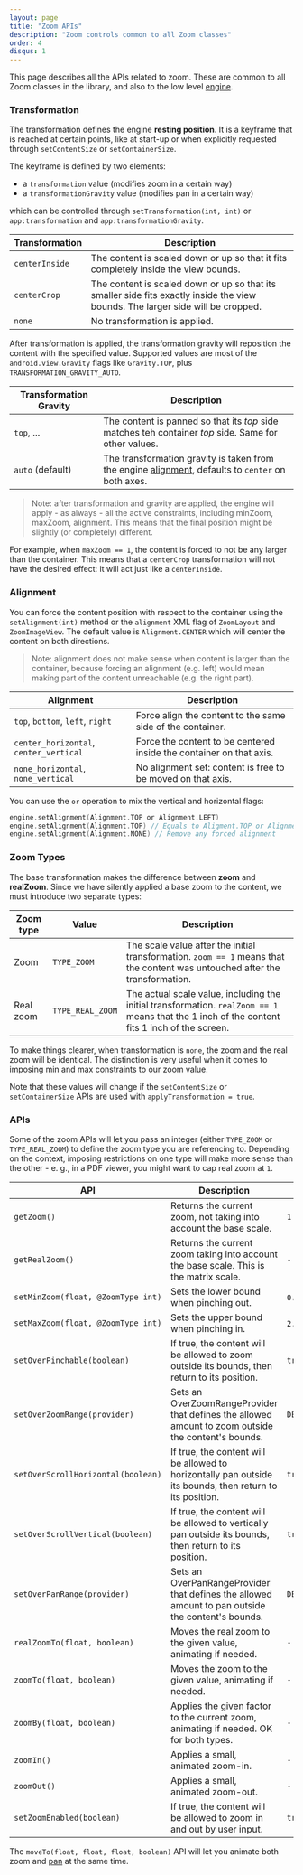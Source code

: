 ```yaml
---
layout: page
title: "Zoom APIs"
description: "Zoom controls common to all Zoom classes"
order: 4
disqus: 1
---
```


This page describes all the APIs related to zoom. These are common to all Zoom classes in the library,
and also to the low level [engine](zoom-engine).

### Transformation

The transformation defines the engine **resting position**. It is a keyframe that is reached at
certain points, like at start-up or when explicitly requested through `setContentSize` or `setContainerSize`.

The keyframe is defined by two elements: 

- a `transformation` value (modifies zoom in a certain way)
- a `transformationGravity` value (modifies pan in a certain way)

which can be controlled through `setTransformation(int, int)` or `app:transformation` and `app:transformationGravity`.

|Transformation|Description|
|--------------|-----------|
|`centerInside`|The content is scaled down or up so that it fits completely inside the view bounds.|
|`centerCrop`|The content is scaled down or up so that its smaller side fits exactly inside the view bounds. The larger side will be cropped.|
|`none`|No transformation is applied.|

After transformation is applied, the transformation gravity will reposition the content with
the specified value. Supported values are most of the `android.view.Gravity` flags like `Gravity.TOP`, plus `TRANSFORMATION_GRAVITY_AUTO`.

|Transformation Gravity|Description|
|----------------------|-----------|
|`top`, ...|The content is panned so that its *top* side matches teh container *top* side. Same for other values.|
|`auto` (default)|The transformation gravity is taken from the engine [alignment](#alignment), defaults to `center` on both axes.|

>Note: after transformation and gravity are applied, the engine will apply - as always - all the active constraints,
including minZoom, maxZoom, alignment. This means that the final position might be slightly (or completely) different.

For example, when `maxZoom == 1`, the content is forced to not be any larger than the container. This means that
a `centerCrop` transformation will not have the desired effect: it will act just like a `centerInside`.

### Alignment

You can force the content position with respect to the container using the `setAlignment(int)` method
or the `alignment` XML flag of `ZoomLayout` and `ZoomImageView`. 
The default value is `Alignment.CENTER` which will center the content on both directions.

>Note: alignment does not make sense when content is larger than the container, because forcing an 
alignment (e.g. left) would mean making part of the content unreachable (e.g. the right part).

|Alignment|Description|
|---------|-----------|
|`top`, `bottom`, `left`, `right`|Force align the content to the same side of the container.|
|`center_horizontal`, `center_vertical`|Force the content to be centered inside the container on that axis.|
|`none_horizontal`, `none_vertical`|No alignment set: content is free to be moved on that axis.|

You can use the `or` operation to mix the vertical and horizontal flags:

```kotlin
engine.setAlignment(Alignment.TOP or Alignment.LEFT)
engine.setAlignment(Alignment.TOP) // Equals to Aligment.TOP or Alignment.NONE_HORIZONTAL
engine.setAlignment(Alignment.NONE) // Remove any forced alignment
```

### Zoom Types

The base transformation makes the difference between **zoom** and **realZoom**. Since we have silently applied
a base zoom to the content, we must introduce two separate types:

|Zoom type|Value|Description|
|---------|-----|-----------|
|Zoom|`TYPE_ZOOM`|The scale value after the initial transformation. `zoom == 1` means that the content was untouched after the transformation.|
|Real zoom|`TYPE_REAL_ZOOM`|The actual scale value, including the initial transformation. `realZoom == 1` means that the 1 inch of the content fits 1 inch of the screen.|

To make things clearer, when transformation is `none`, the zoom and the real zoom will be identical.
The distinction is very useful when it comes to imposing min and max constraints to our zoom value.

Note that these values will change if the `setContentSize` or `setContainerSize` APIs are used
with `applyTransformation = true`.

### APIs

Some of the zoom APIs will let you pass an integer (either `TYPE_ZOOM` or `TYPE_REAL_ZOOM`)
to define the zoom type you are referencing to. Depending on the context, imposing restrictions on one type
will make more sense than the other - e. g., in a PDF viewer, you might want to cap real zoom at `1`.

|API|Description|Default value|
|---|-----------|-------------|
|`getZoom()`|Returns the current zoom, not taking into account the base scale.|`1`|
|`getRealZoom()`|Returns the current zoom taking into account the base scale. This is the matrix scale.|`-`|
|`setMinZoom(float, @ZoomType int)`|Sets the lower bound when pinching out.|`0.8`, `TYPE_ZOOM`|
|`setMaxZoom(float, @ZoomType int)`|Sets the upper bound when pinching in.|`2.5`, `TYPE_REAL_ZOOM`|
|`setOverPinchable(boolean)`|If true, the content will be allowed to zoom outside its bounds, then return to its position.|`true`|
|`setOverZoomRange(provider)`|Sets an OverZoomRangeProvider that defines the allowed amount to zoom outside the content's bounds.|`DEFAULT_OVERZOOM_PROVIDER`|
|`setOverScrollHorizontal(boolean)`|If true, the content will be allowed to horizontally pan outside its bounds, then return to its position.|`true`|
|`setOverScrollVertical(boolean)`|If true, the content will be allowed to vertically pan outside its bounds, then return to its position.|`true`|
|`setOverPanRange(provider)`|Sets an OverPanRangeProvider that defines the allowed amount to pan outside the content's bounds.|`DEFAULT_OVERPAN_PROVIDER`|
|`realZoomTo(float, boolean)`|Moves the real zoom to the given value, animating if needed.|`-`|
|`zoomTo(float, boolean)`|Moves the zoom to the given value, animating if needed.|`-`|
|`zoomBy(float, boolean)`|Applies the given factor to the current zoom, animating if needed. OK for both types.|`-`|
|`zoomIn()`|Applies a small, animated zoom-in.|`-`|
|`zoomOut()`|Applies a small, animated zoom-out.|`-`|
|`setZoomEnabled(boolean)`|If true, the content will be allowed to zoom in and out by user input.|`true`|


The `moveTo(float, float, float, boolean)` API will let you animate both zoom and [pan](pan-apis) at the same time.
